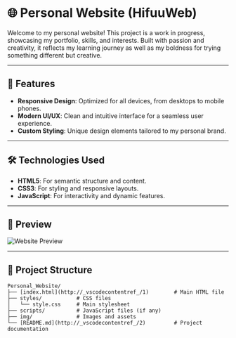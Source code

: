 # 🌐 Personal Website (HifuuWeb)

Welcome to my personal website! This project is a work in progress, showcasing my portfolio, skills, and interests. Built with passion and creativity, it reflects my learning journey as well as my boldness for trying something different but creative.

---

## 🚀 Features

- **Responsive Design**: Optimized for all devices, from desktops to mobile phones.
- **Modern UI/UX**: Clean and intuitive interface for a seamless user experience.
- **Custom Styling**: Unique design elements tailored to my personal brand.

---

## 🛠️ Technologies Used

- **HTML5**: For semantic structure and content.
- **CSS3**: For styling and responsive layouts.
- **JavaScript**: For interactivity and dynamic features.

---

## 📸 Preview

![Website Preview](https://via.placeholder.com/800x400?text=Website+Preview)

---

## 📂 Project Structure

```plaintext
Personal_Website/
├── [index.html](http://_vscodecontentref_/1)        # Main HTML file
├── styles/           # CSS files
│   └── style.css     # Main stylesheet
├── scripts/          # JavaScript files (if any)
├── img/              # Images and assets
└── [README.md](http://_vscodecontentref_/2)         # Project documentation
